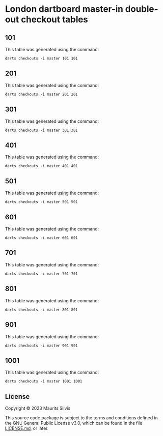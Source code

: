 # London dartboard master-in double-out checkout tables

## 101

This table was generated using the command:

```shell
darts checkouts -i master 101 101
```

## 201

This table was generated using the command:

```shell
darts checkouts -i master 201 201
```

## 301

This table was generated using the command:

```shell
darts checkouts -i master 301 301
```

## 401

This table was generated using the command:

```shell
darts checkouts -i master 401 401
```

## 501

This table was generated using the command:

```shell
darts checkouts -i master 501 501
```

## 601

This table was generated using the command:

```shell
darts checkouts -i master 601 601
```

## 701

This table was generated using the command:

```shell
darts checkouts -i master 701 701
```

## 801

This table was generated using the command:

```shell
darts checkouts -i master 801 801
```

## 901

This table was generated using the command:

```shell
darts checkouts -i master 901 901
```

## 1001

This table was generated using the command:

```shell
darts checkouts -i master 1001 1001
```

## License

Copyright © 2023 Maurits Silvis

This source code package is subject to the terms and conditions defined in the GNU General Public License v3.0, which can be found in the file [LICENSE.md](../LICENSE.md), or later.
